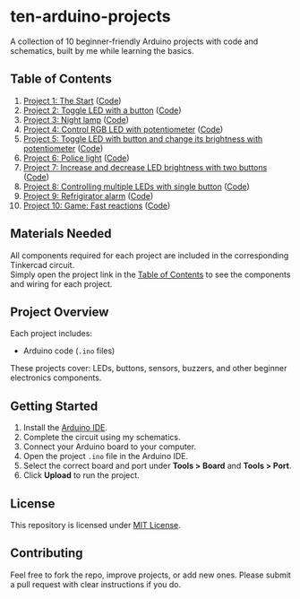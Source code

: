 # ten-arduino-projects
A collection of 10 beginner-friendly Arduino projects with code and schematics, built by me while learning the basics.

## Table of Contents
1. [Project 1: The Start]([https://www.tinkercad.com/things/79viNfgYpyG-toggle-led-with-button](https://www.tinkercad.com/things/2867MfSEqJM-connect-external-led?sharecode=1cxpL1xuNVWZ4S0eGUWgDg34emKai7-H9C6FoQsWO4I)) ([Code](Project1/Project1.ino))
2. [Project 2: Toggle LED with a button](https://www.tinkercad.com/things/79viNfgYpyG-toggle-led-with-button) ([Code](Project2/Project2.ino))
3. [Project 3: Night lamp](https://www.tinkercad.com/things/6BslVWHX9nG-blink-led-with-photoresistor) ([Code](Project3/Project3.ino))
4. [Project 4: Control RGB LED with potentiometer](https://www.tinkercad.com/things/gH2PkpvD1QD-control-rgb-led-with-potentiometer) ([Code](Project4/Project4.ino))
5. [Project 5: Toggle LED with button and change its brightness with potentiometer](https://www.tinkercad.com/things/9uND2DrODjI-toggle-led-with-button-and-control-brightness-with-potentiometer) ([Code](Project5/Project5.ino))
6. [Project 6: Police light](https://www.tinkercad.com/things/iLzt2KiToaA-police-light) ([Code](Project6/Project6.ino))
7. [Project 7: Increase and decrease LED brightness with two buttons](https://www.tinkercad.com/things/0LaAkdbXexd-increase-and-decrease-led-brightness-with-two-buttons) ([Code](Project7/Project7.ino))
8. [Project 8: Controlling multiple LEDs with single button](https://www.tinkercad.com/things/7lIqnoiXNGO-blink-different-leds-with-one-button) ([Code](Project8/Project8.ino))
9. [Project 9: Refrigirator alarm](https://www.tinkercad.com/things/bQE73cuySe8-refrigerator-alarm) ([Code](Project9/Project9.ino))
10. [Project 10: Game: Fast reactions](https://www.tinkercad.com/things/hVzd8jU3Kko-game-fast-reactions) ([Code](Project10/Project10.ino))

## Materials Needed

All components required for each project are included in the corresponding Tinkercad circuit.  
Simply open the project link in the [Table of Contents](#table-of-contents) to see the components and wiring for each project.

## Project Overview

Each project includes:

- Arduino code (`.ino` files) 

These projects cover: LEDs, buttons, sensors, buzzers, and other beginner electronics components.

## Getting Started

1. Install the [Arduino IDE](https://www.arduino.cc/en/software).
2. Complete the circuit using my schematics. 
3. Connect your Arduino board to your computer.  
4. Open the project `.ino` file in the Arduino IDE.  
5. Select the correct board and port under **Tools > Board** and **Tools > Port**.  
6. Click **Upload** to run the project.  

## License

This repository is licensed under [MIT License](LICENSE).  

## Contributing

Feel free to fork the repo, improve projects, or add new ones. Please submit a pull request with clear instructions if you do.
